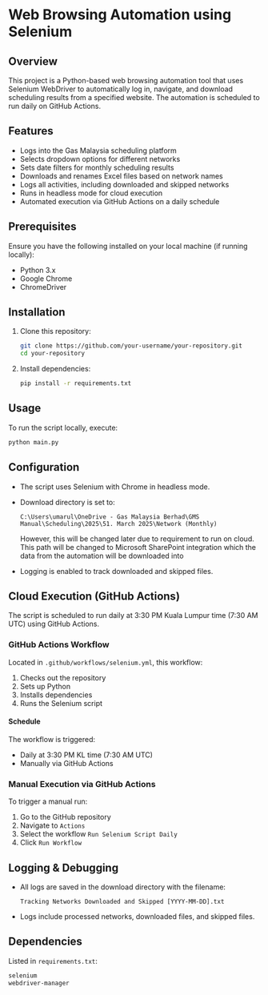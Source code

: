 # Web Browsing Automation using Selenium

## Overview
This project is a Python-based web browsing automation tool that uses Selenium WebDriver to automatically log in, navigate, and download scheduling results from a specified website. The automation is scheduled to run daily on GitHub Actions.

## Features
- Logs into the Gas Malaysia scheduling platform
- Selects dropdown options for different networks
- Sets date filters for monthly scheduling results
- Downloads and renames Excel files based on network names
- Logs all activities, including downloaded and skipped networks
- Runs in headless mode for cloud execution
- Automated execution via GitHub Actions on a daily schedule

## Prerequisites
Ensure you have the following installed on your local machine (if running locally):
- Python 3.x
- Google Chrome
- ChromeDriver

## Installation
1. Clone this repository:
   ```bash
   git clone https://github.com/your-username/your-repository.git
   cd your-repository
   ```
2. Install dependencies:
   ```bash
   pip install -r requirements.txt
   ```

## Usage
To run the script locally, execute:
```bash
python main.py
```

## Configuration
- The script uses Selenium with Chrome in headless mode.
- Download directory is set to:
  ```
  C:\Users\umarul\OneDrive - Gas Malaysia Berhad\GMS Manual\Scheduling\2025\51. March 2025\Network (Monthly)
  ```
  However, this will be changed later due to requirement to run on cloud. This path will be changed to Microsoft SharePoint integration which the data from the automation will be downloaded into
  
- Logging is enabled to track downloaded and skipped files.

## Cloud Execution (GitHub Actions)
The script is scheduled to run daily at 3:30 PM Kuala Lumpur time (7:30 AM UTC) using GitHub Actions.

### GitHub Actions Workflow
Located in `.github/workflows/selenium.yml`, this workflow:
1. Checks out the repository
2. Sets up Python
3. Installs dependencies
4. Runs the Selenium script

#### Schedule
The workflow is triggered:
- Daily at 3:30 PM KL time (7:30 AM UTC)
- Manually via GitHub Actions

### Manual Execution via GitHub Actions
To trigger a manual run:
1. Go to the GitHub repository
2. Navigate to `Actions`
3. Select the workflow `Run Selenium Script Daily`
4. Click `Run Workflow`

## Logging & Debugging
- All logs are saved in the download directory with the filename:
  ```
  Tracking Networks Downloaded and Skipped [YYYY-MM-DD].txt
  ```
- Logs include processed networks, downloaded files, and skipped files.

## Dependencies
Listed in `requirements.txt`:
```txt
selenium
webdriver-manager
```
